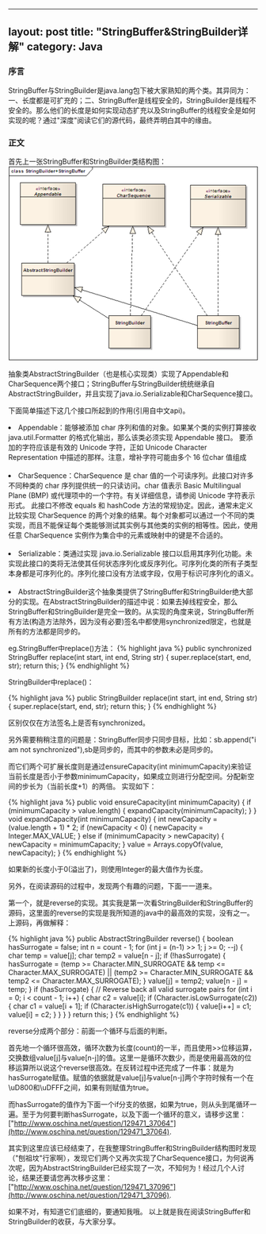 
---
layout: post
title: "StringBuffer&StringBuilder详解"
category: Java
---
<h3><strong>序言</strong></h3>
StringBuffer与StringBuilder是java.lang包下被大家熟知的两个类。其异同为：一、长度都是可扩充的；二、StringBuffer是线程安全的，StringBuilder是线程不安全的。那么他们的长度是如何实现动态扩充以及StringBuffer的线程安全是如何实现的呢？通过"深度"阅读它们的源代码，最终弄明白其中的缘由。

<h3><strong>正文</strong></h3>
首先上一张StringBuffer和StringBuilder类结构图：

<br/>
<img src='/post_images/2012/02/StringBuilder+StringBuffer.bmp'/>

抽象类AbstractStringBuilder（也是核心实现类）实现了Appendable和CharSequence两个接口；StringBuffer与StringBuilder统统继承自AbstractStringBuilder，并且实现了java.io.Serializable和CharSequence接口。

下面简单描述下这几个接口所起到的作用(引用自中文api)。
<li>
Appendable：能够被添加 char 序列和值的对象。如果某个类的实例打算接收java.util.Formatter 的格式化输出，那么该类必须实现 Appendable 接口。
要添加的字符应该是有效的 Unicode 字符，正如 Unicode Character Representation 中描述的那样。注意，增补字符可能由多个 16 位char 值组成
</li>
<BR/>
<li>
CharSequence：CharSequence 是 char 值的一个可读序列。此接口对许多不同种类的 char 序列提供统一的只读访问。char 值表示 Basic Multilingual Plane (BMP) 或代理项中的一个字符。有关详细信息，请参阅 Unicode 字符表示形式。
此接口不修改 equals 和 hashCode 方法的常规协定。因此，通常未定义比较实现 CharSequence 的两个对象的结果。每个对象都可以通过一个不同的类实现，而且不能保证每个类能够测试其实例与其他类的实例的相等性。因此，使用任意 CharSequence 实例作为集合中的元素或映射中的键是不合适的。
</li>
<BR/>
<li>
Serializable：类通过实现 java.io.Serializable 接口以启用其序列化功能。未实现此接口的类将无法使其任何状态序列化或反序列化。可序列化类的所有子类型本身都是可序列化的。序列化接口没有方法或字段，仅用于标识可序列化的语义。
</li>
<BR/>
<li>
AbstractStringBuilder这个抽象类提供了StringBuffer和StringBuilder绝大部分的实现。在AbstractStringBuilder的描述中说：如果去掉线程安全，那么StringBuffer和StringBuilder是完全一致的。从实现的角度来说，StringBuffer所有方法(构造方法除外，因为没有必要)签名中都使用synchronized限定，也就是所有的方法都是同步的。
</li>

eg.StringBuffer中replace()方法：
{% highlight java %}
public synchronized StringBuffer replace(int start, int end, String str) {
        super.replace(start, end, str);
        return this;
}
{% endhighlight %}

StringBuilder中replace()：

{% highlight java %}
public StringBuilder replace(int start, int end, String str) {
        super.replace(start, end, str);
        return this;
}
{% endhighlight %}	

区别仅仅在方法签名上是否有synchronized。

另外需要稍稍注意的问题是：StringBuffer同步只同步目标，比如：sb.append("i am not synchronized"),sb是同步的，而其中的参数未必是同步的。

而它们两个可扩展长度则是通过ensureCapacity(int minimumCapacity)来验证当前长度是否小于参数minimumCapacity，如果成立则进行分配空间。分配新空间的步长为（当前长度+1）的两倍。
实现如下：

{% highlight java %}
public void ensureCapacity(int minimumCapacity) {
        if (minimumCapacity > value.length) {
            expandCapacity(minimumCapacity);
        }
}
void expandCapacity(int minimumCapacity) {
        int newCapacity = (value.length + 1) * 2;
        if (newCapacity < 0) {
            newCapacity = Integer.MAX_VALUE;
        } else if (minimumCapacity > newCapacity) {
            newCapacity = minimumCapacity;
        }
        value = Arrays.copyOf(value, newCapacity);
}
{% endhighlight %}	

如果新的长度小于0(溢出了)，则使用Integer的最大值作为长度。

另外，在阅读源码的过程中，发现两个有趣的问题，下面一一道来。

第一个，就是reverse的实现。其实我是第一次看StringBuilder和StringBuffer的源码，这里面的reverse的实现是我所知道的java中的最高效的实现，没有之一。
上源码，再做解释：

{% highlight java %}
public AbstractStringBuilder reverse() {
        boolean hasSurrogate = false;
        int n = count - 1;
        for (int j = (n-1) >> 1; j >= 0; --j) {
            char temp = value[j];
            char temp2 = value[n - j];
            if (!hasSurrogate) {
                hasSurrogate = (temp >= Character.MIN_SURROGATE && temp <= Character.MAX_SURROGATE)
                    || (temp2 >= Character.MIN_SURROGATE && temp2 <= Character.MAX_SURROGATE);
            }
            value[j] = temp2;
            value[n - j] = temp;
        }
        if (hasSurrogate) {
            // Reverse back all valid surrogate pairs
            for (int i = 0; i < count - 1; i++) {
                char c2 = value[i];
                if (Character.isLowSurrogate(c2)) {
                    char c1 = value[i + 1];
                    if (Character.isHighSurrogate(c1)) {
                        value[i++] = c1;
                        value[i] = c2;
                    }
                }
            }
        }
        return this;
}
{% endhighlight %}

reverse分成两个部分：前面一个循环与后面的判断。

首先地一个循环很高效，循环次数为长度(count)的一半，而且使用>>位移运算，交换数组value[j]与value[n-j]的值。这里一是循环次数少，而是使用最高效的位移运算所以说这个reverse很高效。在反转过程中还完成了一件事：就是为hasSurrogate赋值。赋值的依据就是value[j]与value[n-j]两个字符时候有一个在\uD800和\uDFFF之间，如果有则赋值为true。

而hasSurrogate的值作为下面一个if分支的依据，如果为true，则从头到尾循环一遍。至于为何要判断hasSurrogate，以及下面一个循环的意义，请移步这里：["http://www.oschina.net/question/129471_37064"](http://www.oschina.net/question/129471_37064).

其实到这里应该已经结束了，在我整理StringBuffer和StringBuilder结构图时发现（"刨祖坟"行家啊），发现它们两个又再次实现了CharSequence接口，为何说再次呢，因为AbstractStringBuilder已经实现了一次，不知何为！经过几个人讨论，结果还要请您再次移步这里：["http://www.oschina.net/question/129471_37096"](http://www.oschina.net/question/129471_37096).

如果不对，有知道它们底细的，要通知我哦。
以上就是我在阅读StringBuffer和StringBuilder的收获，与大家分享。